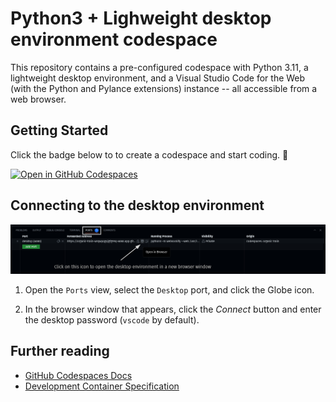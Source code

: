 # Python3 + Lighweight desktop environment codespace

This repository contains a pre-configured codespace with Python 3.11, a lightweight desktop environment, and a Visual Studio Code for the Web (with the Python and Pylance extensions) instance -- all accessible from a web browser.

## Getting Started

Click the badge below to to create a codespace and start coding. :rocket:

[![Open in GitHub Codespaces](https://github.com/codespaces/badge.svg)](https://codespaces.new/j4ckofalltrades/codespaces-python3-desktop)

## Connecting to the desktop environment

![Connect to desktop environment](./screenshots/open_desktop_env.png)

1. Open the `Ports` view, select the `Desktop` port, and click the Globe icon.

2. In the browser window that appears, click the *Connect* button and enter the desktop password (`vscode` by default).

## Further reading

- [GitHub Codespaces Docs](https://docs.github.com/en/codespaces)
- [Development Container Specification](https://github.com/devcontainers/spec)
